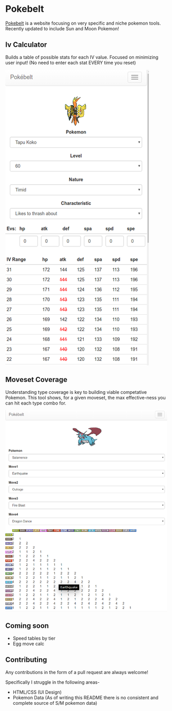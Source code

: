 # Pokebelt

[Pokebelt](http://www.pokebelt.com) is a website focusing on very specific and niche pokemon tools. 
Recently updated to include Sun and Moon Pokemon!

## Iv Calculator

Builds a table of possible stats for each IV value.
Focused on minimizing user input! (No need to enter each stat EVERY time you reset)

![ivcalc_img](doc/img/ivcalc.png)

## Moveset Coverage

Understanding type coverage is key to building viable competative Pokemon.
This tool shows, for a given moveset, the max effective-ness you can hit each type combo for.

![moveset](doc/img/moveset.png)

## Coming soon

* Speed tables by tier
* Egg move calc

## Contributing

Any contributions in the form of a pull request are always welcome!

Specifically I struggle in the following areas-

* HTML/CSS (UI Design)
* Pokemon Data (As of writing this README there is no consistent and complete source of S/M pokemon data)

